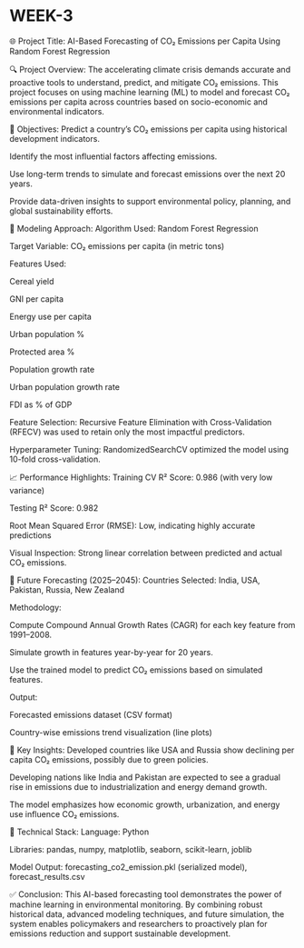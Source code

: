 # WEEK-3
🌐 Project Title:
AI-Based Forecasting of CO₂ Emissions per Capita Using Random Forest Regression

🔍 Project Overview:
The accelerating climate crisis demands accurate and proactive tools to understand, predict, and mitigate CO₂ emissions. This project focuses on using machine learning (ML) to model and forecast CO₂ emissions per capita across countries based on socio-economic and environmental indicators.

🎯 Objectives:
Predict a country’s CO₂ emissions per capita using historical development indicators.

Identify the most influential factors affecting emissions.

Use long-term trends to simulate and forecast emissions over the next 20 years.

Provide data-driven insights to support environmental policy, planning, and global sustainability efforts.

🧠 Modeling Approach:
Algorithm Used: Random Forest Regression

Target Variable: CO₂ emissions per capita (in metric tons)

Features Used:

Cereal yield

GNI per capita

Energy use per capita

Urban population %

Protected area %

Population growth rate

Urban population growth rate

FDI as % of GDP

Feature Selection:
Recursive Feature Elimination with Cross-Validation (RFECV) was used to retain only the most impactful predictors.

Hyperparameter Tuning:
RandomizedSearchCV optimized the model using 10-fold cross-validation.

📈 Performance Highlights:
Training CV R² Score: 0.986 (with very low variance)

Testing R² Score: 0.982

Root Mean Squared Error (RMSE): Low, indicating highly accurate predictions

Visual Inspection: Strong linear correlation between predicted and actual CO₂ emissions.

🔮 Future Forecasting (2025–2045):
Countries Selected: India, USA, Pakistan, Russia, New Zealand

Methodology:

Compute Compound Annual Growth Rates (CAGR) for each key feature from 1991–2008.

Simulate growth in features year-by-year for 20 years.

Use the trained model to predict CO₂ emissions based on simulated features.

Output:

Forecasted emissions dataset (CSV format)

Country-wise emissions trend visualization (line plots)

📌 Key Insights:
Developed countries like USA and Russia show declining per capita CO₂ emissions, possibly due to green policies.

Developing nations like India and Pakistan are expected to see a gradual rise in emissions due to industrialization and energy demand growth.

The model emphasizes how economic growth, urbanization, and energy use influence CO₂ emissions.

💾 Technical Stack:
Language: Python

Libraries: pandas, numpy, matplotlib, seaborn, scikit-learn, joblib

Model Output: forecasting_co2_emission.pkl (serialized model), forecast_results.csv

✅ Conclusion:
This AI-based forecasting tool demonstrates the power of machine learning in environmental monitoring. By combining robust historical data, advanced modeling techniques, and future simulation, the system enables policymakers and researchers to proactively plan for emissions reduction and support sustainable development.
